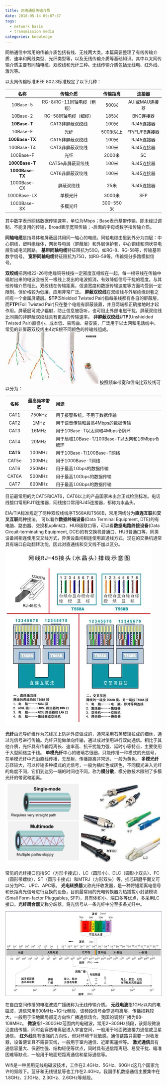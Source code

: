 ```yaml
---
title: 网络通信传输介质
date: 2018-05-14 09:07:37
tags:
  - network basis
  - transmission media
categories: knowledge
---
```


网络通信中常用的传输介质包括有线、无线两大类。本篇简要整理了有线传输介质、速率和网线类型、光纤类型等，以及无线传输介质等基础知识。其中以太网传输介质主要有同轴电缆、双绞线和光纤三种。无线传输介质包括无线电、红外线、激光等。
<!--more-->
以太网传输标准IEEE 802.3标准规定了以下几种：

| 名称 | 传输介质 | 传输距离 | 连接器 |
| :--: | :-----: | :------: | :---: |
| 10Base-5 | RG-8/RG-11同轴电缆（粗缆） | 500米 | AUI或MAU连接器 |
| 10Base-2 | RG-58同轴电缆（细缆） | 185米 | BNC连接器 |
|**10Base-T**| CAT3非屏蔽双绞线 | 100米 | RJ45连接器 |
| 10Base-F | 光纤 | 500米以上 | FP/FL/FB连接器 |
|**100Base-TX**|CAT5非屏蔽双绞线 | 100米 | RJ45连接器 |
| 100Base-T4 | CAT3非屏蔽双绞线 | 100米 | RJ45连接器|
| 100Base-F | 光纤 | 2000米 | SC |
|**1000Base-T**| CAT5e非屏蔽双绞线 | 100米 | RJ45连接器 |
|**1000Base-TX**| CAT6非屏蔽双绞线 | 100米 | RJ45连接器 |
| 1000Base-CX | 屏蔽双绞线 | 25米 | RJ45连接器 |
| 1000Base-LX | 单模光纤 | 3000米 | SFP |
| 1000Base-SX | 多模光纤 | 300-550米 | |

其中数字表示网络数据传输速率，单位为Mbps；Base表示基带传输，即未经过调制、不能复用的传输，Broad表示宽带传输；-后面的字母或数字指传输介质。

**同轴电缆**是指导体和屏蔽层共用同一轴心的电缆。同轴电缆由里到外分为四层：中心铜线，塑料绝缘体，网状导电层（屏蔽层）和外层保护套，中心铜线和网状导电层形成电流回路。
**基带同轴电缆**特征阻抗为50Ω，如RG-8、RG-58等，传输基带数字信号。
**宽带同轴电缆**特征阻抗为75Ω，如RG-59等，传输频分多路模拟信号。

**双绞线**把两根22-26号绝缘铜导线按一定密度互相绞在一起，每一根导线在传输中辐射出来的电波会被另一根线上发出的电波抵消，有效降低信号干扰的程度。与其他传输介质相比，双绞线在传输距离，信道宽度和数据传输速度等方面均受到一定限制，但价格较为低廉，应用非常广泛。
**屏蔽双绞线**在双绞线与外层绝缘封套之间有一个金属屏蔽层。**STP**(Shielded Twisted Pair)指每条线都有各自的屏蔽层，而**FTP**(Foil Twisted Pair)只在整个电缆有屏蔽装置，并且两端都正确接地时才起作用。屏蔽层可减少辐射，防止信息被窃听，也可阻止外部电磁干扰，屏蔽双绞线比同类的非屏蔽双绞线具有更高的传输速率。
**非屏蔽双绞线UTP**(Unshielded Twisted Pair)直径小、成本低、易弯曲、易安装，广泛用于以太网和电话线中。常见的非屏蔽双绞线由4对8根不同颜色的传输线组成。
![twisted pair](know-networkmedia/twisted_pair.jpg)
按照频率带宽和信噪比双绞线可以分为：

| 名称 | 最高频率带宽 | 用途 | 
| :--: | :-----: | :------ | 
| CAT1 | 750kHz | 用于报警系统，不用于数据传输 |
| CAT2 | 1MHz | 用于语音传输和最高4Mbps的数据传输 |
| CAT3 | 16MHz | 用于10Base-T以太网和4Mbps令牌环 |
| CAT4 | 20MHz | 用于局域10Base-T/100Base-T以太网和16Mbps令牌环 |
| **CAT5** | 100MHz | 用于10Base-T/100Base-T网络 |
| CAT5e | 100MHz | 用于1000Base-T网络 |
| CAT6 | 250MHz | 用于最高1Gbps的数据传输 |
| CAT6A | 500MHz | 用于最高10Gbps的数据传输 |
| CAT7 | 600MHz | 用于最高10Gbps的数据传输 |

目前最常用的为CAT5和CAT6，CAT6以上的产品国家未出台正式检测标准。电话线接口常用RJ11连接器，网线接口常用RJ45连接器，都称为水晶头。

EIA/TIA标准规定了两种双绞线线序T568A和T568B，常用网线分为**直连互联**和**交叉互联**两种接法。
可以看作**数据终端设备**(Data Terminal Equipment, DTE)的有电脑、路由器、交换机uplink口、HUB级联口等，可以看**数据电路终接设备**(Data Circuit-terminating Equipment, DCE)的有交换机普通口、HUB普通口等。同类设备间相连使用交叉线方式，异类设备间相连使用直通线方式。现在的交换机通常具有端口自动翻转功能，因此对直通线和交叉线不加以区分。
![twisted pair](know-networkmedia/utp&stp.jpg)


**光纤**由光导纤维作为芯线加上防护外皮做成的，通常采用石英玻璃拉成的细丝，通过光信号进行传输。光纤只能做单向传输，通过成对使用进行双向通信。相比于其他介质，光纤具有传输距离长、速率高、抗干扰能力强、延时小等特点，主要使用于大型网络主干线。
**单模光纤**中心的玻璃芯很细，只能传播一种模式的光信号，在单模光纤中光沿直线传播，无反射，传播距离非常远，一般为黄色。
**多模光纤**芯径较大，可以传输多种模式的光信号，一般为橘红色或灰色，不同模光进入光纤的角度不同，它们到达另一端的时间也不同，称为**模分散**，模分散技术限制了多模光纤的带宽和距离。
![twisted pair](know-networkmedia/optical_fiber.JPG)

常见的光纤接口包括SC（方形卡接式）、LC（圆形小）、DLC（圆形小双头）、FC（圆形带螺纹）、ST（圆形卡接式）和MTRJ（方形双头）等，插芯研磨平面又可以分为PC、UPC、APC等。
**光电转换器**又称光纤收发器，是一种将短距离电信号和长距离光信号进行互换的设备，目前最常用的光电转换器为热插拔小封装模块(Small Form-factor Pluggables, SFP)，具有体积小、端口多等优点，多采用LC接口。**光纤耦合器**又称分歧器，将光信号从一条光纤中分至多条光纤中。


![spectrum](know-networkmedia/spectrum.jpg)

在自由空间传播的电磁波或广播统称为无线传输介质。
**无线电波**指1GHz以内的电磁波，通信常用600MHz~1GHz频段，该频段信号会穿透电离层，传播损耗较大，一般用于沿地面局部无方向性广播通信场合。我国的调频广播为88-108MHz。
**微波**指1~300GHz范围内的电磁波，常用2~30GHz频段，该频段微波沿直线传播，同时会穿透电离层进入宇宙空间，一般用于地面微波接力通信或卫星通信。
**红外线**具有很强的方向性，但对环境干扰敏感。通信链路只需要一对收发器，设备便宜且不需要天线，一般用于室内通信、近距离遥控等。
**激光通信**具有通信容量大、保密性强、结构轻便等优点，同时具有通信距离短、易受干扰、瞄准困难等缺点，一般用于地面短距离通信和星际通信等。

Wifi是一种民用无线电磁波技术，工作在2.4GHz、5GHz、60GHz这几个国家允许的频段下。蓝牙和无线键鼠等也工作在2.4GHz。我国手机数据通信主要集中在1.8GHz、2.1GHz、2.3GHz、2.6GHz等频段。